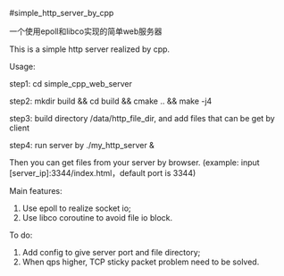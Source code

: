 #simple_http_server_by_cpp

一个使用epoll和libco实现的简单web服务器

This is a simple http server realized by cpp.


Usage:

step1: cd simple_cpp_web_server

step2: mkdir build && cd build && cmake .. && make -j4

step3: build directory /data/http_file_dir, and add files that can be get by client

step4: run server by ./my_http_server &

Then you can get files from your server by browser. (example: input [server_ip]:3344/index.html，default port is 3344)

Main features:
1. Use epoll to realize socket io;
2. Use libco coroutine to avoid file io block.

To do:
1. Add config to give server port and file directory;
2. When qps higher, TCP sticky packet problem need to be solved.
